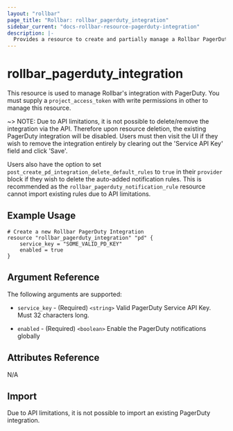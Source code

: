 ```yaml
---
layout: "rollbar"
page_title: "Rollbar: rollbar_pagerduty_integration"
sidebar_current: "docs-rollbar-resource-pagerduty-integration"
description: |-
  Provides a resource to create and partially manage a Rollbar PagerDuty integration.
---
```


# rollbar\_pagerduty\_integration

This resource is used to manage Rollbar's integration with PagerDuty. You must supply a `project_access_token` with write
permissions in other to manage this resource.

~> NOTE: Due to API limitations, it is not possible to delete/remove the integration via the API.
Therefore upon resource deletion, the existing PagerDuty integration will be disabled. Users must then visit the UI
if they wish to remove the integration entirely by clearing out the 'Service API Key' field and click 'Save'.

Users also have the option to set `post_create_pd_integration_delete_default_rules` to `true` in their `provider` block
if they wish to delete the auto-added notification rules. This is recommended as the `rollbar_pagerduty_notification_rule`
resource cannot import existing rules due to API limitations.

## Example Usage

```hcl-terraform
# Create a new Rollbar PagerDuty Integration
resource "rollbar_pagerduty_integration" "pd" {
	service_key = "SOME_VALID_PD_KEY"
	enabled = true
}
```

## Argument Reference

The following arguments are supported:

* `service_key` - (Required) `<string>` Valid PagerDuty Service API Key. Must 32 characters long.

* `enabled` - (Required) `<boolean>` Enable the PagerDuty notifications globally

## Attributes Reference

N/A

## Import

Due to API limitations, it is not possible to import an existing PagerDuty integration.